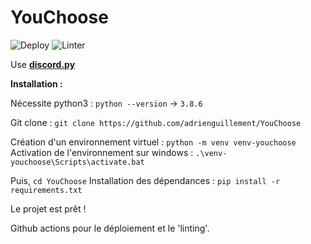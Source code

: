 # YouChoose

![Deploy](https://github.com/adrienguillement/YouChoose/workflows/Deploy/badge.svg) ![Linter](https://github.com/adrienguillement/YouChoose/workflows/Linter/badge.svg)

Use [**discord.py**](https://discordpy.readthedocs.io/en/latest/)


**Installation :**

Nécessite python3 : `python --version` -> `3.8.6`

Git clone : `git clone https://github.com/adrienguillement/YouChoose`

Création d'un environnement virtuel : `python -m venv venv-youchoose`
Activation de l'environnement sur windows : `.\venv-youchoose\Scripts\activate.bat`

Puis, `cd YouChoose`
Installation des dépendances : `pip install -r requirements.txt`

Le projet est prêt !

Github actions pour le déploiement et le 'linting'.
